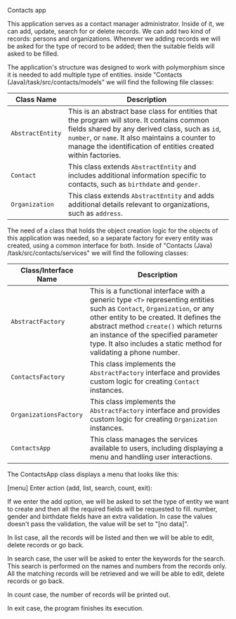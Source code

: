 Contacts app

This application serves as a contact manager administrator. Inside of it, we can add, update, search for or
delete records. We can add two kind of records: persons and organizations. Whenever we adding records we will
be asked for the type of record to be added; then the suitable fields will asked to be filled.

The application's structure was designed to work with polymorphism since it is needed to add multiple type of
entities. inside "Contacts (Java)/task/src/contacts/models" we will find the following file classes:

| Class Name       | Description                                                                                                                                                                                                                                                       |
|------------------|-------------------------------------------------------------------------------------------------------------------------------------------------------------------------------------------------------------------------------------------------------------------|
| `AbstractEntity` | This is an abstract base class for entities that the program will store. It contains common fields shared by any derived class, such as `id`, `number`, or `name`. It also maintains a counter to manage the identification of entities created within factories. |
| `Contact`        | This class extends `AbstractEntity` and includes additional information specific to contacts, such as `birthdate` and `gender`.                                                                                                                                   |
| `Organization`   | This class extends `AbstractEntity` and adds additional details relevant to organizations, such as `address`.                                                                                                                                                     |


The need of a class that holds the object creation logic for the objects of this application was needed, so a
separate factory for every entity was created, using a common interface for both. Inside of "Contacts (Java)
/task/src/contacts/services" we will find the following classes:

| Class/Interface Name   | Description                                                                                                                                                                                                                                                                                                               |
|------------------------|---------------------------------------------------------------------------------------------------------------------------------------------------------------------------------------------------------------------------------------------------------------------------------------------------------------------------|
| `AbstractFactory`      | This is a functional interface with a generic type `<T>` representing entities such as `Contact`, `Organization`, or any other entity to be created. It defines the abstract method `create()` which returns an instance of the specified parameter type. It also includes a static method for validating a phone number. |
| `ContactsFactory`      | This class implements the `AbstractFactory` interface and provides custom logic for creating `Contact` instances.                                                                                                                                                                                                         |
| `OrganizationsFactory` | This class implements the `AbstractFactory` interface and provides custom logic for creating `Organization` instances.                                                                                                                                                                                                    |
| `ContactsApp`          | This class manages the services available to users, including displaying a menu and handling user interactions.                                                                                                                                                                                                           |

The ContactsApp class displays a menu that looks like this:

[menu] Enter action (add, list, search, count, exit):

If we enter the add option, we will be asked to set the type of entity we want to create and then all the
required fields will be requested to fill. number, gender and birthdate fields have an extra validation. In
case the values doesn't pass the validation, the value will be set to "[no data]".

In list case, all the records will be listed and then we will be able to edit, delete records or go back.

In search case, the user will be asked to enter the keywords for the search. This search is performed on the
names and numbers from the records only. All the matching records will be retrieved and we will be able to
edit, delete records or go back.

In count case, the number of records will be printed out.

In exit case, the program finishes its execution.